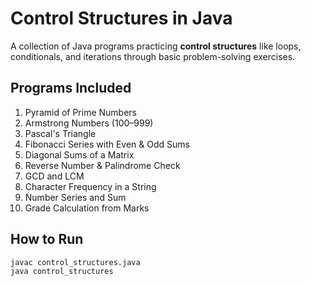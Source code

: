 # Control Structures in Java
A collection of Java programs practicing **control structures** like loops, conditionals, and iterations through basic problem-solving exercises.

## Programs Included
1. Pyramid of Prime Numbers  
2. Armstrong Numbers (100–999)  
3. Pascal's Triangle  
4. Fibonacci Series with Even & Odd Sums  
5. Diagonal Sums of a Matrix  
6. Reverse Number & Palindrome Check  
7. GCD and LCM  
8. Character Frequency in a String  
9. Number Series and Sum  
10. Grade Calculation from Marks  

## How to Run
```bash
javac control_structures.java
java control_structures
